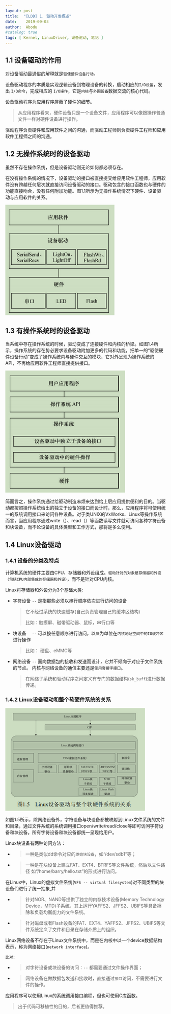 ```yaml
---
layout: post
title:  "[LDD] 1. 驱动开发概述"
date:    2019-09-03
author:  Abodu
#catalog: true
tags: [ Kernel, LinuxDriver, 设备驱动, 笔记 ]
---
```


## 1.1 设备驱动的作用

对设备驱动最通俗的解释就是`驱使硬件设备行动`。

设备驱动程序的本质是实现逻辑设备到物理设备的转换，启动相应的`I/O设备`，发出 `I/O命令`，完成相应的 `I/O操作`，它是`内核`与`外围设备`数据交流的核心代码。

设备驱动程序为应用程序屏蔽了硬件的细节。

> 从应用程序看来，硬件设备只是一个设备文件，应用程序可以像跟操作普通文件一样对硬件设备进行操作。

驱动程序负责硬件和应用软件之间的沟通，而驱动工程师则负责硬件工程师和应用软件工程师之间的沟通。

## 1.2 无操作系统时的设备驱动

虽然不存在操作系统，但是设备驱动则无论如何都必须存在。

在没有操作系统的情况下，设备驱动的接口被直接提交给应用软件工程师，应用软件没有跨越任何层次就直接访问设备驱动的接口。驱动包含的接口函数也与硬件的功能直接吻合，没有任何附加功能。图1.1所示为无操作系统情况下硬件、设备驱动与应用软件的关系。

 ![1565574376429](/img/in-post/ldd/1565574376429.png)

## 1.3 有操作系统时的设备驱动

当系统中存在操作系统的时候，驱动变成了连接硬件和内核的桥梁。如图1.4所示，操作系统的存在势必要求设备驱动附加更多的代码和功能，把单一的“驱使硬件设备行动”变成了操作系统内与硬件交互的模块，它对外呈现为操作系统的API，不再给应用软件工程师直接提供接口。

 ![1565574413491](/img/in-post/ldd/1565574413491.png)

简而言之，操作系统通过给驱动制造麻烦来达到给上层应用提供便利的目的。当驱动都按照操作系统给出的独立于设备的接口而设计时，那么，应用程序将可使用统一的系统调用接口来访问各种设备。对于类UNIX的VxWorks、Linux等操作系统而言，当应用程序通过write（）、read（）等函数读写文件就可访问各种字符设备和块设备，而不论设备的具体类型和工作方式，那将是多么便利。

## 1.4 Linux设备驱动

### 1.4.1 设备的分类及特点

计算机系统的硬件主要由CPU、存储器和外设组成。`驱动针对的对象是存储器和外设（包括CPU内部集成的存储器和外设）`，而不是针对CPU内核。

Linux将存储器和外设分为3个基础大类:

- 字符设备 `--` 是指那些必须以串行顺序依次进行访问的设备

  > 它不经过系统的快速缓存(自己负责管理自己的缓冲区结构)
  >
  > 比如：触摸屏、磁带驱动器、鼠标，串行口等

- 块设备　 `--` 可以按任意顺序进行访问，以`块`为单位在`内核地址空间中的IO缓冲区`进行操作

  > 比如： 硬盘、eMMC等

- 网络设备 `--` 面向数据包的接收和发送而设计，它并不倾向于对应于文件系统的节点。 内核与网络设备的通信主要还是`使用套接字接口`。

  > 在网络子系统和驱动程序之间定义有专门的数据结构(`sk_buff`)进行数据传递。

### 1.4.2 Linux设备驱动和整个软硬件系统的关系

 ![1565576541066](/img/in-post/ldd/1565576541066.png)

如图1.5所示，除网络设备外，字符设备与块设备都被映射到Linux文件系统的文件和目录，通过文件系统的系统调用接口open/write/read/close等即可访问字符设备和块设备。所有字符设备和块设备都统一呈现给用户。

Linux块设备有两种访问方法：

- > 一种是类似dd命令对应的`原始块设备`，如“/dev/sdb1”等；
- > 一种是在块设备上建立FAT、EXT4、BTRFS等文件系统，然后以文件路径 如“/home/barry/hello.txt”的形式进行访问。

在Linux中，Linux的虚拟文件系统(`VFS -- virtual filesystem`)对不同类型的块设备们进行了统一抽象,并

- > 针对NOR、NAND等提供了独立的内存技术设备(Memory Technology Device，MTD)子系统，其上运行YAFFS2、JFFS2、UBIFS等具备擦除和负载均衡能力的文件系统。
- > 针对磁盘或者Flash设备的FAT、EXT4、YAFFS2、JFFS2、UBIFS等文件系统定义了文件和目录在存储介质上的组织。

Linux网络设备不存在于Linux文件系统中，而是在内核中以一个device数据结构表示，称为网络接口(`network interface`)。

`比对:`

- > 对字符设备或块设备的访问：`--` 都需要通过文件操作界面；
- > 网络设备在做数据包发送和接收时，直接通过`接口`访问，不需要进行文件的操作。

应用程序可以使用Linux的系统调用接口编程，但也可使用C库函数。

> 出于代码可移植性的目的，后者更值得推荐。

